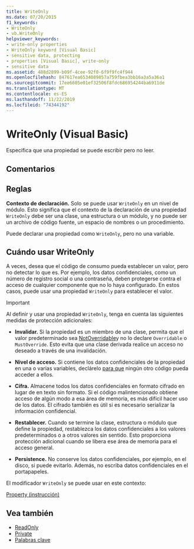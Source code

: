 ```yaml
---
title: WriteOnly
ms.date: 07/20/2015
f1_keywords:
- WriteOnly
- vb.WriteOnly
helpviewer_keywords:
- write-only properties
- WriteOnly keyword [Visual Basic]
- sensitive data, protecting
- properties [Visual Basic], write-only
- sensitive data
ms.assetid: 488d2899-b09f-4cee-92f0-6f9f9fc4f944
ms.openlocfilehash: 847617ea6534089857a759fbea3bb16a3a5a36a1
ms.sourcegitcommit: 17ee6605e01ef32506f8fdc686954244ba6911de
ms.translationtype: MT
ms.contentlocale: es-ES
ms.lasthandoff: 11/22/2019
ms.locfileid: "74344192"
---
```

# <a name="writeonly-visual-basic"></a>WriteOnly (Visual Basic)
Especifica que una propiedad se puede escribir pero no leer.  
  
## <a name="remarks"></a>Comentarios  
  
## <a name="rules"></a>Reglas  
 **Contexto de declaración.** Solo se puede usar `WriteOnly` en un nivel de módulo. Esto significa que el contexto de la declaración de una propiedad `WriteOnly` debe ser una clase, una estructura o un módulo, y no puede ser un archivo de código fuente, un espacio de nombres o un procedimiento.  
  
 Puede declarar una propiedad como `WriteOnly`, pero no una variable.  
  
## <a name="when-to-use-writeonly"></a>Cuándo usar WriteOnly  
 A veces, desea que el código de consumo pueda establecer un valor, pero no detectar lo que es. Por ejemplo, los datos confidenciales, como un número de registro social o una contraseña, deben protegerse contra el acceso de cualquier componente que no lo haya configurado. En estos casos, puede usar una propiedad `WriteOnly` para establecer el valor.  
  
> [!IMPORTANT]
> Al definir y usar una propiedad `WriteOnly`, tenga en cuenta las siguientes medidas de protección adicionales:  
  
- **Invalidar.** Si la propiedad es un miembro de una clase, permita que el valor predeterminado sea [NotOverridable](../../../visual-basic/language-reference/modifiers/notoverridable.md)y no lo declare `Overridable` o `MustOverride`. Esto evita que una clase derivada realice un acceso no deseado a través de una invalidación.  
  
- **Nivel de acceso.** Si contiene los datos confidenciales de la propiedad en una o varias variables, declárelo [para que](../../../visual-basic/language-reference/modifiers/private.md) ningún otro código pueda acceder a ellos.  
  
- **Cifra.** Almacene todos los datos confidenciales en formato cifrado en lugar de en texto sin formato. Si el código malintencionado obtiene acceso de algún modo a esa área de memoria, es más difícil hacer uso de los datos. El cifrado también es útil si es necesario serializar la información confidencial.  
  
- **Restablecer.** Cuando se termine la clase, estructura o módulo que define la propiedad, restablezca los datos confidenciales a los valores predeterminados o a otros valores sin sentido. Esto proporciona protección adicional cuando se libera ese área de memoria para el acceso general.  
  
- **Persistence.** No conserve los datos confidenciales, por ejemplo, en el disco, si puede evitarlo. Además, no escriba datos confidenciales en el portapapeles.  
  
 El modificador `WriteOnly` se puede usar en este contexto:  
  
 [Property (instrucción)](../../../visual-basic/language-reference/statements/property-statement.md)  
  
## <a name="see-also"></a>Vea también

- [ReadOnly](../../../visual-basic/language-reference/modifiers/readonly.md)
- [Private](../../../visual-basic/language-reference/modifiers/private.md)
- [Palabras clave](../../../visual-basic/language-reference/keywords/index.md)
